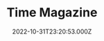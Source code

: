 ---
collection_archive: false
collection_awards: []
collection_category:
  - Studio
  - Editorial
  - Color
  - Portraits
collection_content: 
collection_cover: https://d1sf55qlb7p6hz.cloudfront.net/rieser-lake_covers-8.jpg
collection_cover_mobile: https://d1sf55qlb7p6hz.cloudfront.net/rieser-lake_covers-9.jpg
collection_description: 
collection_description_alignment: left
collection_exhibition: []
collection_filter: Commissioned + Stock
collection_hidden: false
collection_meta: How Kari Lake Went From Local Anchor
collection_meta_2: to New Face of the Maga Right 
collection_press: []
collection_preview:
  - https://d1sf55qlb7p6hz.cloudfront.net/rieser-lake_covers-1.jpg
  - https://d1sf55qlb7p6hz.cloudfront.net/rieser-lake_covers-5.jpg
  - https://d1sf55qlb7p6hz.cloudfront.net/rieser-lake_covers-3.jpg
  - https://d1sf55qlb7p6hz.cloudfront.net/rieser-lake_covers-4.jpg
  - https://d1sf55qlb7p6hz.cloudfront.net/rieser-lake_covers-2.jpg
cover_image: 
date: 2022-10-31T23:20:53.000Z
hide_footer: true 
navigation_theme: white
px_extra: true
row_alignment: between
slug: time-lake
theme_color: "#CEFAE5"
theme_color_all_works: 
title: Time Magazine
seo:
  meta_description: Portraits of Arizona Governor Candidate Kari Lake
  meta_title: Time Kari Lake
collection_blocks:
  - _bookshop_name: collections/media-row-start
    row_alignment: between
  - _bookshop_name: collections/media-element
    align_y:  
    caption: 
    color: "#E1F3DD"
    image:  https://d1sf55qlb7p6hz.cloudfront.net/rieser-time-lake-1.jpg
    margin_left: '40'
    margin_right: '0'
    margin_y: '100'
    width: '40'
  - _bookshop_name: collections/media-row
    row_alignment: between
  - _bookshop_name: collections/media-element
    align_y:  
    caption: 
    color: "#E1F9FB"
    image:  https://d1sf55qlb7p6hz.cloudfront.net/rieser-lake-time-1.jpg
    margin_left: '5'
    margin_right: '0'
    margin_y: '100'
    width: '60'
  - _bookshop_name: collections/media-row
    row_alignment: between
  - _bookshop_name: collections/media-element
    align_y:  
    caption: 
    color: "#FBEBD6"
    image:  https://d1sf55qlb7p6hz.cloudfront.net/rieser-time-lake-3.jpg
    margin_left: '15'
    margin_right: '0'
    margin_y: '100'
    width: '33'
  - _bookshop_name: collections/media-element
    align_y: start
    caption: 
    color: "#E4F6FE"
    image:  https://d1sf55qlb7p6hz.cloudfront.net/rieser-time-lake-4.jpg
    margin_left: '0'
    margin_right: '20'
    margin_y: '300'
    width: '25'
  - _bookshop_name: collections/media-row
    row_alignment: between
  - _bookshop_name: collections/media-element
    align_y:  
    caption: 
    color: "#FFD9CF"
    image:  https://d1sf55qlb7p6hz.cloudfront.net/rieser-time-lake-5.jpg
    margin_left: '0'
    margin_right: '0'
    margin_y: '100'
    width: '33'
  - _bookshop_name: collections/media-element
    align_y:  
    caption: 
    color: "#DDF5DA"
    image:  https://d1sf55qlb7p6hz.cloudfront.net/rieser-time-lake-6.jpg
    margin_left: '0'
    margin_right: '15'
    margin_y: '500'
    width: '45'
  - _bookshop_name: collections/media-row
    row_alignment: between
  - _bookshop_name: collections/media-element
    align_y:  
    caption: 
    color: "#F7F7D0"
    image:  https://d1sf55qlb7p6hz.cloudfront.net/rieser-lake-time-2.jpg
    margin_left: '20'
    margin_right: '0'
    margin_y: '100'
    width: '33'
  - _bookshop_name: collections/media-element
    align_y:  
    caption: 
    color: "#E0EFFF"
    image:  https://d1sf55qlb7p6hz.cloudfront.net/rieser-time-lake-8.jpg
    margin_left: '0'
    margin_right: '20'
    margin_y: '300'
    width: '20'
  - _bookshop_name: collections/media-row
    row_alignment: between
  - _bookshop_name: collections/media-element
    align_y:  
    caption: 
    color: "#F0E7FF"
    image:  https://d1sf55qlb7p6hz.cloudfront.net/rieser-time-lake-9.jpg
    margin_left: '5'
    margin_right: '0'
    margin_y: '100'
    width: '33'
  - _bookshop_name: collections/media-element
    align_y:  
    caption: 
    color: "#D8F9FD"
    image:  https://d1sf55qlb7p6hz.cloudfront.net/rieser-time-lake-10.jpg
    margin_left: '0'
    margin_right: '35'
    margin_y: '300'
    width: '20'
  - _bookshop_name: collections/media-row
    row_alignment: between
  - _bookshop_name: collections/media-element
    align_y:  
    caption: 
    color: "#E6FFEA"
    image:  https://d1sf55qlb7p6hz.cloudfront.net/rieser-time-lake-11.jpg
    margin_left: '25'
    margin_right: '0'
    margin_y: '100'
    width: '30'
  - _bookshop_name: collections/media-row
    row_alignment: between
  - _bookshop_name: collections/media-element
    align_y:  
    caption: 
    color: "#E6FBD0"
    image:  https://d1sf55qlb7p6hz.cloudfront.net/rieser-time-lake-12.jpg
    margin_left: '15'
    margin_right: '0'
    margin_y: '100'
    width: '20'
  - _bookshop_name: collections/media-element
    align_y:  
    caption: 
    color: "#FBEACD"
    image:  https://d1sf55qlb7p6hz.cloudfront.net/rieser-time-lake-14.jpg
    margin_left: '0'
    margin_right: '25'
    margin_y: '400'
    width: '33'
  - _bookshop_name: collections/media-row
    row_alignment: between
  - _bookshop_name: collections/media-element
    align_y:  
    caption: 
    color: "#E6F3FE"
    image:  https://d1sf55qlb7p6hz.cloudfront.net/rieser-time-lake-13.jpg
    margin_left: '50'
    margin_right: '0'
    margin_y: '200'
    width: '15'
  - _bookshop_name: collections/media-row
    row_alignment: between
  - _bookshop_name: collections/media-element
    align_y:  
    caption: 
    color: "#FDF9EA"
    image:  https://d1sf55qlb7p6hz.cloudfront.net/rieser-time-lake-15.jpg
    margin_left: '25'
    margin_right: '0'
    margin_y: '200'
    width: '33'
  - _bookshop_name: collections/media-row-end
---